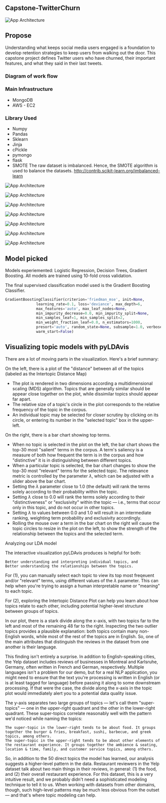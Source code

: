## Capstone-TwitterChurn
![App Architecture](https://github.com/margaretnym/Capstone-TwitterChurn/blob/master/ppt/1Margaret%20-%20Capstone2nd.png)

## Propose
Understanding what keeps social media users engaged is a foundation to develop retention strategies to keep users from walking out the door. This capstone project defines Twitter users who have churned, their important features, and what they said in their last tweets.

### Diagram of work flow 

### Main Infrastructure
- MongoDB
- AWS - EC2

### Library Used
- Numpy
- Pandas
- Sklearn
- Jinja
- cPickle
- pymongo
- flask
- SMOTE The raw dataset is imbalanced. Hence, the SMOTE algorithm is used to balance the datasets.
http://contrib.scikit-learn.org/imbalanced-learn 


![App Architecture](https://github.com/margaretnym/Capstone-TwitterChurn/blob/master/ppt/2Margaret%20-%20Capstone2nd.png)


![App Architecture](https://github.com/margaretnym/Capstone-TwitterChurn/blob/master/ppt/3Margaret%20-%20Capstone2nd.png)

![App Architecture](https://github.com/margaretnym/Capstone-TwitterChurn/blob/master/ppt/Screen%20Shot%202017-10-04%20at%204.12.10%20PM.png)

![App Architecture](https://github.com/margaretnym/Capstone-TwitterChurn/blob/master/ppt/5Margaret%20-%20Capstone.png)

![App Architecture](https://github.com/margaretnym/Capstone-TwitterChurn/blob/master/ppt/6Margaret%20-%20Capstone.png)

![App Architecture](https://github.com/margaretnym/Capstone-TwitterChurn/blob/master/ppt/6.5Margaret%20-%20Capstone.png)

![App Architecture](https://github.com/margaretnym/Capstone-TwitterChurn/blob/master/ppt/8Margaret%20-%20Capstone.png)


## Model picked
Models experiemented: Logistic Regression, Decision Trees, Gradient Boosting. 
All models are trained using 10-fold cross validation.

The final supervised classification model used is the Gradient Boosting Classifier.
```python
GradientBoostingClassifier(criterion='friedman_mse', init=None,
              learning_rate=0.1, loss='deviance', max_depth=6,
              max_features='auto', max_leaf_nodes=None,
              min_impurity_decrease=0.0, min_impurity_split=None,
              min_samples_leaf=1, min_samples_split=2,
              min_weight_fraction_leaf=0.0, n_estimators=1000,
              presort='auto', random_state=None, subsample=1.0, verbose=0,
              warm_start=False)

```
## Visualizing topic models with pyLDAvis

There are a lot of moving parts in the visualization. Here's a brief summary:

On the left, there is a plot of the "distance" between all of the topics (labeled as the Intertopic Distance Map)
- The plot is rendered in two dimensions according a multidimensional scaling (MDS) algorithm. Topics that are generally similar should be appear close together on the plot, while dissimilar topics should appear far apart.
- The relative size of a topic's circle in the plot corresponds to the relative frequency of the topic in the corpus.
- An individual topic may be selected for closer scrutiny by clicking on its circle, or entering its number in the "selected topic" box in the upper-left.

On the right, there is a bar chart showing top terms.
- When no topic is selected in the plot on the left, the bar chart shows the top-30 most "salient" terms in the corpus. A term's saliency is a measure of both how frequent the term is in the corpus and how "distinctive" it is in distinguishing between different topics.
- When a particular topic is selected, the bar chart changes to show the top-30 most "relevant" terms for the selected topic. The relevance metric is controlled by the parameter $\lambda$, which can be adjusted with a slider above the bar chart.
- Setting the $\lambda$ parameter close to 1.0 (the default) will rank the terms solely according to their probability within the topic.
- Setting $\lambda$ close to 0.0 will rank the terms solely according to their "distinctiveness" or "exclusivity" within the topic — i.e., terms that occur only in this topic, and do not occur in other topics.
- Setting $\lambda$ to values between 0.0 and 1.0 will result in an intermediate ranking, weighting term probability and exclusivity accordingly.
- Rolling the mouse over a term in the bar chart on the right will cause the topic circles to resize in the plot on the left, to show the strength of the relationship between the topics and the selected term.



Analyzing our LDA model

The interactive visualization pyLDAvis produces is helpful for both:

    Better understanding and interpreting individual topics, and
    Better understanding the relationships between the topics.

For (1), you can manually select each topic to view its top most freqeuent and/or "relevant" terms, using different values of the $\lambda$ parameter. This can help when you're trying to assign a human interpretable name or "meaning" to each topic.

For (2), exploring the Intertopic Distance Plot can help you learn about how topics relate to each other, including potential higher-level structure between groups of topics.

In our plot, there is a stark divide along the x-axis, with two topics far to the left and most of the remaining 48 far to the right. Inspecting the two outlier topics provides a plausible explanation: both topics contain many non-English words, while most of the rest of the topics are in English. So, one of the main attributes that distinguish the reviews in the dataset from one another is their language.

This finding isn't entirely a surprise. In addition to English-speaking cities, the Yelp dataset includes reviews of businesses in Montreal and Karlsruhe, Germany, often written in French and German, respectively. Multiple languages isn't a problem for our demo, but for a real NLP application, you might need to ensure that the text you're processing is written in English (or is at least tagged for language) before passing it along to some downstream processing. If that were the case, the divide along the x-axis in the topic plot would immediately alert you to a potential data quality issue.

The y-axis separates two large groups of topics — let's call them "super-topics" — one in the upper-right quadrant and the other in the lower-right quadrant. These super-topics correlate reasonably well with the pattern we'd noticed while naming the topics:

    The super-topic in the lower-right tends to be about food. It groups together the burger & fries, breakfast, sushi, barbecue, and greek topics, among others.
    The super-topic in the upper-right tends to be about other elements of the restaurant experience. It groups together the ambience & seating, location & time, family, and customer service topics, among others.

So, in addition to the 50 direct topics the model has learned, our analysis suggests a higher-level pattern in the data. Restaurant reviewers in the Yelp dataset talk about two main things in their reviews, in general: (1) the food, and (2) their overall restaurant experience. For this dataset, this is a very intuitive result, and we probably didn't need a sophisticated modeling technique to tell it to us. When working with datasets from other domains, though, such high-level patterns may be much less obvious from the outset — and that's where topic modeling can help.

